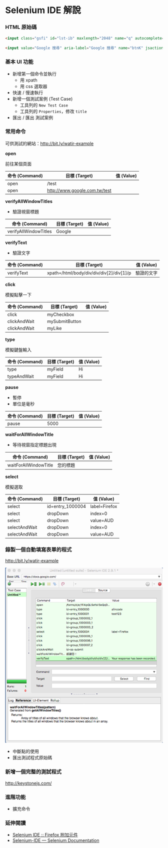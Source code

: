 # Selenium IDE 解說

### HTML 原始碼

```html
<input class="gsfi" id="lst-ib" maxlength="2048" name="q" autocomplete="off" title="搜尋" value="" aria-label="搜尋" aria-haspopup="false" role="combobox" aria-autocomplete="both" dir="ltr" spellcheck="false" type="text">
```

```html
<input value="Google 搜尋" aria-label="Google 搜尋" name="btnK" jsaction="sf.chk" type="submit">
```

<!-- 開啟 Firebug 解說 -->

### 基本 UI 功能

* 新增第一個命令並執行
  * 用 xpath
  * 用 css 選取器
* 快速 / 慢速執行
* 新增一個測試案例 (Test Case)
  * 工具列的 `New Test Case`
  * 工具列的 `Properties`，修改 `title`
* 匯出 / 匯出 測試案例

### 常用命令

可供測試的網站：<http://bit.ly/watir-example>

**open**

前往某個頁面

命令 (Command) | 目標 (Target) | 值 (Value)
---------|----------|---------
 open    | /test    | 
 open    | http://www.google.com.tw/test | 

**verifyAllWindowTitles**

* 驗證視窗標題

命令 (Command)  | 目標 (Target) | 值 (Value)
------------------------|------------------|---------
 verifyAllWindowTitles  | Google | 

**verifyText**

* 驗證文字

命令 (Command)  | 目標 (Target) | 值 (Value)
---------------|------------------|---------
 verifyText    | xpath=/html/body/div/div/div[2]/div[1]/p | 驗證的文字

 <!-- 一個小練習 -->

**click**

模擬點擊一下

命令 (Command) | 目標 (Target) | 值 (Value)
--------------|----------|---------
 click        | myCheckbox | 
 clickAndWait | mySubmitButton | 
 clickAndWait | myLike | 

**type**

模擬鍵盤輸入

命令 (Command) | 目標 (Target) | 值 (Value)
--------------|----------|---------
 type         | myField | Hi
 typeAndWait  | myField | Hi

<!-- 一個小練習 -->

**pause**

* 暫停
* 單位是毫秒

命令 (Command) | 目標 (Target) | 值 (Value)
--------------|----------|---------
 pause | 5000 | 

**waitForAllWindowTitle**

* 等待視窗指定標題出現

命令 (Command)  | 目標 (Target) | 值 (Value)
------------------------|------------------|---------
 waitForAllWindowTitle  | 您的標題 | 

**select**

模擬選取

命令 (Command)  | 目標 (Target) | 值 (Value)
---------------|------------------|---------
 select        | id=entry_1000004 | label=Firefox
 select        | dropDown         | index=0
 select        | dropDown         | value=AUD
 selectAndWait | dropDown         | index=0
 selectAndWait | dropDown         | value=AUD

### 錄製一個自動填寫表單的程式

<http://bit.ly/watir-example>

![](assets/ex01.png)

* 中斷點的使用
* 匯出測試程式原始碼

### 新增一個完整的測試程式

<http://keystonejs.com/>

### 進階功能

* 擴充命令

### 延伸閱讀

* [Selenium IDE :: Firefox 附加元件](https://addons.mozilla.org/zh-TW/firefox/addon/selenium-ide/)
* [Selenium-IDE — Selenium Documentation](http://docs.seleniumhq.org/docs/02_selenium_ide.jsp)
